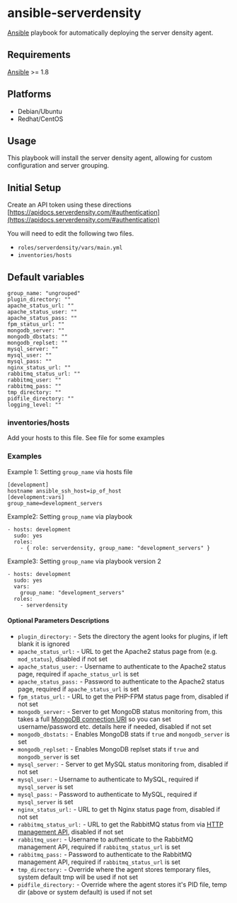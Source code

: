 ansible-serverdensity
====================

[Ansible](http://www.ansibleworks.com/) playbook for automatically deploying the server density agent. 

## Requirements
[Ansible](http://docs.ansible.com/intro_installation.html) >= 1.8

## Platforms

* Debian/Ubuntu
* Redhat/CentOS

## Usage

This playbook will install the server density agent, allowing for custom configuration and server grouping. 

## Initial Setup
Create an API token using these directions 
[https://apidocs.serverdensity.com/#authentication](https://apidocs.serverdensity.com/#authentication)

You will need to edit the following two files.

* `roles/serverdensity/vars/main.yml`
* `inventories/hosts`

## Default variables
```
group_name: "ungrouped"
plugin_directory: ""
apache_status_url: ""
apache_status_user: ""
apache_status_pass: ""
fpm_status_url: ""
mongodb_server: ""
mongodb_dbstats: ""
mongodb_replset: ""
mysql_server: ""
mysql_user: ""
mysql_pass: ""
nginx_status_url: ""
rabbitmq_status_url: ""
rabbitmq_user: ""
rabbitmq_pass: ""
tmp_directory: ""
pidfile_directory: ""
logging_level: ""
```

### inventories/hosts
Add your hosts to this file. See file for some examples


### Examples
Example 1: Setting `group_name` via hosts file
```
[development]
hostname ansible_ssh_host=ip_of_host
[development:vars]
group_name=development_servers
```
Example2: Setting `group_name` via playbook
```
- hosts: development
  sudo: yes
  roles:
    - { role: serverdensity, group_name: "development_servers" }
```
Example3: Setting `group_name` via playbook version 2
```
- hosts: development
  sudo: yes
  vars: 
    group_name: "development_servers"
  roles:
    - serverdensity
```

#### Optional Parameters Descriptions

* `plugin_directory:` -  Sets the directory the agent looks for plugins, if left blank it is ignored
* `apache_status_url:` - URL to get the Apache2 status page from (e.g. `mod_status`), disabled if not set
* `apache_status_user:` - Username to authenticate to the Apache2 status page, required if `apache_status_url` is set
* `apache_status_pass:` - Password to authenticate to the Apache2 status page, required if `apache_status_url` is set
* `fpm_status_url:` - URL to get the PHP-FPM status page from, disabled if not set
* `mongodb_server:` - Server to get MongoDB status monitoring from, this takes a full [MongoDB connection URI](http://docs.mongodb.org/manual/reference/connection-string/) so you can set username/password etc. details here if needed, disabled if not set
* `mongodb_dbstats:` - Enables MongoDB stats if `true` and `mongodb_server` is set
* `mongodb_replset:` - Enables MongoDB replset stats if `true` and `mongodb_server` is set
* `mysql_server:` - Server to get MySQL status monitoring from, disabled if not set
* `mysql_user:` - Username to authenticate to MySQL, required if `mysql_server` is set
* `mysql_pass:` - Password to authenticate to MySQL, required if `mysql_server` is set
* `nginx_status_url:` - URL to get th Nginx status page from, disabled if not set
* `rabbitmq_status_url:` - URL to get the RabbitMQ status from via [HTTP management API](http://www.rabbitmq.com/management.html), disabled if not set
* `rabbitmq_user:` - Username to authenticate to the RabbitMQ management API, required if `rabbitmq_status_url` is set
* `rabbitmq_pass:` - Password to authenticate to the RabbitMQ management API, required if `rabbitmq_status_url` is set
* `tmp_directory:` - Override where the agent stores temporary files, system default tmp will be used if not set
* `pidfile_directory:` - Override where the agent stores it's PID file, temp dir (above or system default) is used if not set
